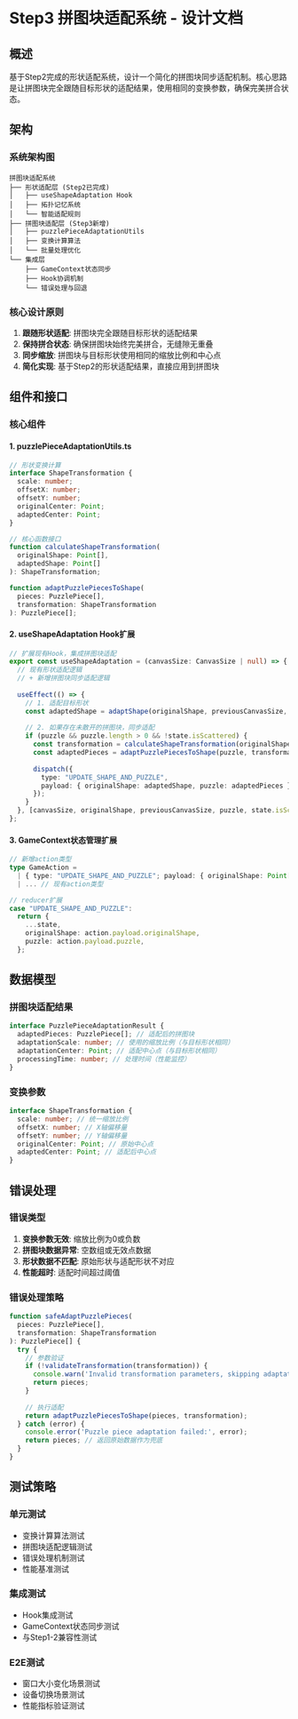 # Step3 拼图块适配系统 - 设计文档

## 概述

基于Step2完成的形状适配系统，设计一个简化的拼图块同步适配机制。核心思路是让拼图块完全跟随目标形状的适配结果，使用相同的变换参数，确保完美拼合状态。

## 架构

### 系统架构图
```
拼图块适配系统
├── 形状适配层 (Step2已完成)
│   ├── useShapeAdaptation Hook
│   ├── 拓扑记忆系统
│   └── 智能适配规则
├── 拼图块适配层 (Step3新增)
│   ├── puzzlePieceAdaptationUtils
│   ├── 变换计算算法
│   └── 批量处理优化
└── 集成层
    ├── GameContext状态同步
    ├── Hook协调机制
    └── 错误处理与回退
```

### 核心设计原则
1. **跟随形状适配**: 拼图块完全跟随目标形状的适配结果
2. **保持拼合状态**: 确保拼图块始终完美拼合，无缝隙无重叠
3. **同步缩放**: 拼图块与目标形状使用相同的缩放比例和中心点
4. **简化实现**: 基于Step2的形状适配结果，直接应用到拼图块

## 组件和接口

### 核心组件

#### 1. puzzlePieceAdaptationUtils.ts
```typescript
// 形状变换计算
interface ShapeTransformation {
  scale: number;
  offsetX: number;
  offsetY: number;
  originalCenter: Point;
  adaptedCenter: Point;
}

// 核心函数接口
function calculateShapeTransformation(
  originalShape: Point[], 
  adaptedShape: Point[]
): ShapeTransformation;

function adaptPuzzlePiecesToShape(
  pieces: PuzzlePiece[],
  transformation: ShapeTransformation
): PuzzlePiece[];
```

#### 2. useShapeAdaptation Hook扩展
```typescript
// 扩展现有Hook，集成拼图块适配
export const useShapeAdaptation = (canvasSize: CanvasSize | null) => {
  // 现有形状适配逻辑
  // + 新增拼图块同步适配逻辑
  
  useEffect(() => {
    // 1. 适配目标形状
    const adaptedShape = adaptShape(originalShape, previousCanvasSize, canvasSize);
    
    // 2. 如果存在未散开的拼图块，同步适配
    if (puzzle && puzzle.length > 0 && !state.isScattered) {
      const transformation = calculateShapeTransformation(originalShape, adaptedShape);
      const adaptedPieces = adaptPuzzlePiecesToShape(puzzle, transformation);
      
      dispatch({ 
        type: "UPDATE_SHAPE_AND_PUZZLE", 
        payload: { originalShape: adaptedShape, puzzle: adaptedPieces }
      });
    }
  }, [canvasSize, originalShape, previousCanvasSize, puzzle, state.isScattered]);
};
```

#### 3. GameContext状态管理扩展
```typescript
// 新增action类型
type GameAction = 
  | { type: "UPDATE_SHAPE_AND_PUZZLE"; payload: { originalShape: Point[]; puzzle: PuzzlePiece[] } }
  | ... // 现有action类型

// reducer扩展
case "UPDATE_SHAPE_AND_PUZZLE":
  return {
    ...state,
    originalShape: action.payload.originalShape,
    puzzle: action.payload.puzzle,
  };
```

## 数据模型

### 拼图块适配结果
```typescript
interface PuzzlePieceAdaptationResult {
  adaptedPieces: PuzzlePiece[]; // 适配后的拼图块
  adaptationScale: number; // 使用的缩放比例（与目标形状相同）
  adaptationCenter: Point; // 适配中心点（与目标形状相同）
  processingTime: number; // 处理时间（性能监控）
}
```

### 变换参数
```typescript
interface ShapeTransformation {
  scale: number; // 统一缩放比例
  offsetX: number; // X轴偏移量
  offsetY: number; // Y轴偏移量
  originalCenter: Point; // 原始中心点
  adaptedCenter: Point; // 适配后中心点
}
```

## 错误处理

### 错误类型
1. **变换参数无效**: 缩放比例为0或负数
2. **拼图块数据异常**: 空数组或无效点数据
3. **形状数据不匹配**: 原始形状与适配形状不对应
4. **性能超时**: 适配时间超过阈值

### 错误处理策略
```typescript
function safeAdaptPuzzlePieces(
  pieces: PuzzlePiece[],
  transformation: ShapeTransformation
): PuzzlePiece[] {
  try {
    // 参数验证
    if (!validateTransformation(transformation)) {
      console.warn('Invalid transformation parameters, skipping adaptation');
      return pieces;
    }
    
    // 执行适配
    return adaptPuzzlePiecesToShape(pieces, transformation);
  } catch (error) {
    console.error('Puzzle piece adaptation failed:', error);
    return pieces; // 返回原始数据作为兜底
  }
}
```

## 测试策略

### 单元测试
- 变换计算算法测试
- 拼图块适配逻辑测试
- 错误处理机制测试
- 性能基准测试

### 集成测试
- Hook集成测试
- GameContext状态同步测试
- 与Step1-2兼容性测试

### E2E测试
- 窗口大小变化场景测试
- 设备切换场景测试
- 性能指标验证测试